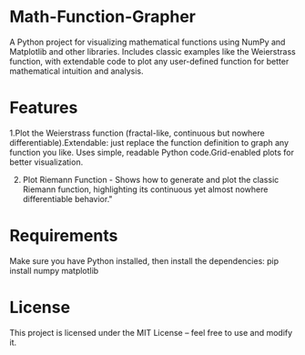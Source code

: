 # Math-Function-Grapher
A Python project for visualizing mathematical functions using NumPy and Matplotlib and other  libraries. Includes classic examples like the Weierstrass function, with extendable code to plot any user-defined function for better mathematical intuition and analysis.
# Features
1.Plot the Weierstrass function (fractal-like, continuous but nowhere differentiable).Extendable: just replace the function definition to graph any function you like.
Uses simple, readable Python code.Grid-enabled plots for better visualization.

2. Plot Riemann Function - Shows how to generate and plot the classic Riemann function, highlighting its continuous yet almost nowhere differentiable behavior."
# Requirements
Make sure you have Python installed, then install the dependencies:
pip install numpy matplotlib
# License
This project is licensed under the MIT License – feel free to use and modify it.
